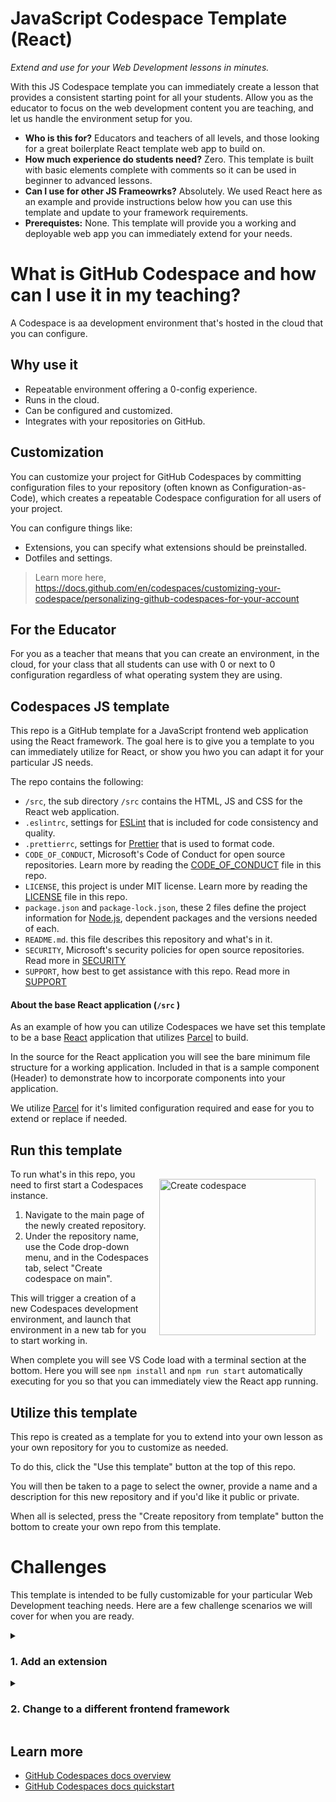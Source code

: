 # JavaScript Codespace Template (React)

_Extend and use for your Web Development lessons in minutes._

With this JS Codespace template you can immediately create a lesson that provides a consistent starting point for all your students. Allow you as the educator to focus on the web development content you are teaching, and let us handle the environment setup for you. 

* **Who is this for?** Educators and teachers of all levels, and those looking for a great boilerplate React template web app to build on.
* **How much experience do students need?** Zero. This template is built with basic elements complete with comments so it can be used in beginner to advanced lessons.
* **Can I use for other JS Frameowrks?** Absolutely. We used React here as an example and provide instructions below how you can use this template and update to your framework requirements.
* **Prerequistes:** None. This template will provide you a working and deployable web app you can immediately extend for your needs. 

# What is GitHub Codespace and how can I use it in my teaching?

A Codespace is aa development environment that's hosted in the cloud that you can configure.

## Why use it

- Repeatable environment offering a 0-config experience.
- Runs in the cloud.
- Can be configured and customized.
- Integrates with your repositories on GitHub.

## Customization

You can customize your project for GitHub Codespaces by committing configuration files to your repository (often known as Configuration-as-Code), which creates a repeatable Codespace configuration for all users of your project.

You can configure things like:

- Extensions, you can specify what extensions should be preinstalled.
- Dotfiles and settings.

> Learn more here, <https://docs.github.com/en/codespaces/customizing-your-codespace/personalizing-github-codespaces-for-your-account>

## For the Educator

For you as a teacher that means that you can create an environment, in the cloud, for your class that all students can use with 0 or next to 0 configuration regardless of what operating system they are using.

## Codespaces JS template

This repo is a GitHub template for a JavaScript frontend web application using the React framework. The goal here is to give you a template to you can immediately utilize for React, or show you hwo you can adapt it for your particular JS needs.

The repo contains the following:

- `/src`, the sub directory `/src` contains the HTML, JS and CSS for the React web application.
- `.eslintrc`, settings for <a href="https://eslint.org/" target="_blank">ESLint</a> that is included for code consistency and quality.
- `.prettierrc`, settings for <a href="https://prettier.io/" target="_blank">Prettier</a> that is used to format code.
- `CODE_OF_CONDUCT`, Microsoft's Code of Conduct for open source repositories. Learn more by reading the [CODE_OF_CONDUCT](./CODE_OF_CONDUCT) file in this repo.
- `LICENSE`, this project is under MIT license. Learn more by reading the [LICENSE](./LICENSE) file in this repo.
- `package.json` and `package-lock.json`, these 2 files define the project information for <a href="https://nodejs.org/" target="_blank">Node.js</a>, dependent packages and the versions needed of each. 
- `README.md`. this file describes this repository and what's in it.
- `SECURITY`, Microsoft's security policies for open source repositories. Read more in [SECURITY](./SECURITY)
- `SUPPORT`, how best to get assistance with this repo. Read more in [SUPPORT](./SUPPORT)

#### About the base React application (`/src` )

As an example of how you can utilize Codespaces we have set this template to be a base <a href="https://reactjs.org/" target="_blank">React</a> application that utilizes <a href="https://parceljs.org/" target="_blank">Parcel</a> to build.

In the source for the React application you will see the bare minimum file structure for a working application. Included in that is a sample component (Header) to demonstrate how to incorporate components into your application. 

We utilize <a href="https://parceljs.org/" target="_blank">Parcel</a> for it's limited configuration required and ease for you to extend or replace if needed. 

## Run this template
<img src="https://docs.github.com/assets/cb-138303/images/help/codespaces/new-codespace-button.png" alt="Create codespace" style="width:250px; float: right; padding: 1rem"/>

To run what's in this repo, you need to first start a Codespaces instance.

1. Navigate to the main page of the newly created repository.
2. Under the repository name, use the Code drop-down menu, and in the Codespaces tab, select "Create codespace on main".

This will trigger a creation of a new Codespaces development environment, and launch that environment in a new tab for you to start working in.

When complete you will see VS Code load with a terminal section at the bottom. Here you will see `npm install` and `npm run start` automatically executing for you so that you can immediately view the React app running.

## Utilize this template

This repo is created as a template for you to extend into your own lesson as your own repository for you to customize as needed.

To do this, click the "Use this template" button at the top of this repo.

You will then be taken to a page to select the owner, provide a name and a description for this new repository and if you'd like it public or private.

When all is selected, press the "Create repository from template" button the bottom to create your own repo from this template.

# Challenges

This template is intended to be fully customizable for your particular Web Development teaching needs. Here are a few challenge scenarios we will cover for when you are ready.

<details id=1>
<summary><h3>1. Add an extension</h3></summary>

Your environment comes with preinstalled extensions. You can change which extensions your codespaces environment starts with, here's how:

1. Open file *.devcontainer/devcontainer.json* and locate the following JSON element **extensions**

   ```json
   "extensions": [
        "dbaeumer.vscode-eslint",
        "esbenp.prettier-vscode",
        "ms-vscode.azure-account",
        "ms-azuretools.vscode-azurestaticwebapps"
   ]
   ```

1. Add the following entry to **extensions** list:

   ```json
   "codespaces-Contrib.codeswing"
   ```
  
   What you did above was to add the unique identifier of an extension of the [CodeSwing extension](https://marketplace.visualstudio.com/items?itemName=codespaces-Contrib.codeswing). This will let Codespaces know that this extension should be pre installed upon startup.

To find the unique identifier of an extension:

- Navigate to the extension's web page, like so <https://marketplace.visualstudio.com/items?itemName=codespaces-Contrib.codeswing>
- Locate the *Unique Identifier* field under **More info** section on your right side.

</details>

<details id=2>
<summary><h3>2. Change to a different frontend framework</h3></summary>

At the core of this template app is <a href="https://nodejs.org/" target="_blank">Node.js</a>. On top of a Node.js base app you can utilize multiple JavaScript frameworks to creating an <a href="http://expressjs.com/" target="_blank">Express</a> backend application.  

To get started customizing for your needs:

1. Open the repo you created from this template in Codespaces. 
1. Remove the packages listed in `dependencies` and `devDependencies` from `package.json` that you will not be using.
1. In the terminal  within your Codespace, run `npm install` to clear the removed packages.
1. You can now install the packages for the project needed for your lesson through the recommended paths provided through the framework documentation.

Once you have your updates packages you will then need to:

* Update/Remove source files referencing React.
* Update ESLint configuration to match nw framework being used.
* Update any Prettier configuration, if required.

In some cases, the initialization of a new framework may overwrite existing `/src` files, not a problem. The Codespace is set to run `npm install` and `npm run start` on start. As long as those are still valid for your framework Codespace will continue to work as expected.

If running `npm install` and `npm run start` in the root of your Codespace are no longer valid, simply open `/.devcontainer/devcontainer.json` and update the `postCreateCommand` for what you require for your updated framework and application.

</details>


## Learn more

- [GitHub Codespaces docs overview](https://docs.github.com/en/codespaces/overview)
- [GitHub Codespaces docs quickstart](https://docs.github.com/en/codespaces/getting-started/quickstart)